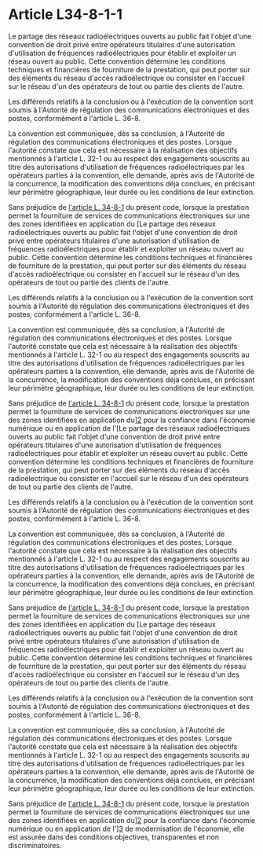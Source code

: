 # Article L34-8-1-1

Le partage des réseaux radioélectriques ouverts au public fait l'objet d'une convention de droit privé entre opérateurs titulaires d'une autorisation d'utilisation de fréquences radioélectriques pour établir et exploiter un réseau ouvert au public. Cette convention détermine les conditions techniques et financières de fourniture de la prestation, qui peut porter sur des éléments du réseau d'accès radioélectrique ou consister en l'accueil sur le réseau d'un des opérateurs de tout ou partie des clients de l'autre. 
  
  
Les différends relatifs à la conclusion ou à l'exécution de la convention sont soumis à l'Autorité de régulation des communications électroniques et des postes, conformément à l'article L. 36-8. 
  
  
La convention est communiquée, dès sa conclusion, à l'Autorité de régulation des communications électroniques et des postes. Lorsque l'autorité constate que cela est nécessaire à la réalisation des objectifs mentionnés à l'article L. 32-1 ou au respect des engagements souscrits au titre des autorisations d'utilisation de fréquences radioélectriques par les opérateurs parties à la convention, elle demande, après avis de l'Autorité de la concurrence, la modification des conventions déjà conclues, en précisant leur périmètre géographique, leur durée ou les conditions de leur extinction. 
  
  
Sans préjudice de [l'article L. 34-8-1][1] du présent code, lorsque la prestation permet la fourniture de services de communications électroniques sur une des zones identifiées en application du [Le partage des réseaux radioélectriques ouverts au public fait l'objet d'une convention de droit privé entre opérateurs titulaires d'une autorisation d'utilisation de fréquences radioélectriques pour établir et exploiter un réseau ouvert au public. Cette convention détermine les conditions techniques et financières de fourniture de la prestation, qui peut porter sur des éléments du réseau d'accès radioélectrique ou consister en l'accueil sur le réseau d'un des opérateurs de tout ou partie des clients de l'autre. 
  
  
Les différends relatifs à la conclusion ou à l'exécution de la convention sont soumis à l'Autorité de régulation des communications électroniques et des postes, conformément à l'article L. 36-8. 
  
  
La convention est communiquée, dès sa conclusion, à l'Autorité de régulation des communications électroniques et des postes. Lorsque l'autorité constate que cela est nécessaire à la réalisation des objectifs mentionnés à l'article L. 32-1 ou au respect des engagements souscrits au titre des autorisations d'utilisation de fréquences radioélectriques par les opérateurs parties à la convention, elle demande, après avis de l'Autorité de la concurrence, la modification des conventions déjà conclues, en précisant leur périmètre géographique, leur durée ou les conditions de leur extinction. 
  
  
Sans préjudice de [l'article L. 34-8-1][1] du présent code, lorsque la prestation permet la fourniture de services de communications électroniques sur une des zones identifiées en application du][2] pour la confiance dans l'économie numérique ou en application de l'[Le partage des réseaux radioélectriques ouverts au public fait l'objet d'une convention de droit privé entre opérateurs titulaires d'une autorisation d'utilisation de fréquences radioélectriques pour établir et exploiter un réseau ouvert au public. Cette convention détermine les conditions techniques et financières de fourniture de la prestation, qui peut porter sur des éléments du réseau d'accès radioélectrique ou consister en l'accueil sur le réseau d'un des opérateurs de tout ou partie des clients de l'autre. 
  
  
Les différends relatifs à la conclusion ou à l'exécution de la convention sont soumis à l'Autorité de régulation des communications électroniques et des postes, conformément à l'article L. 36-8. 
  
  
La convention est communiquée, dès sa conclusion, à l'Autorité de régulation des communications électroniques et des postes. Lorsque l'autorité constate que cela est nécessaire à la réalisation des objectifs mentionnés à l'article L. 32-1 ou au respect des engagements souscrits au titre des autorisations d'utilisation de fréquences radioélectriques par les opérateurs parties à la convention, elle demande, après avis de l'Autorité de la concurrence, la modification des conventions déjà conclues, en précisant leur périmètre géographique, leur durée ou les conditions de leur extinction. 
  
  
Sans préjudice de [l'article L. 34-8-1][1] du présent code, lorsque la prestation permet la fourniture de services de communications électroniques sur une des zones identifiées en application du [Le partage des réseaux radioélectriques ouverts au public fait l'objet d'une convention de droit privé entre opérateurs titulaires d'une autorisation d'utilisation de fréquences radioélectriques pour établir et exploiter un réseau ouvert au public. Cette convention détermine les conditions techniques et financières de fourniture de la prestation, qui peut porter sur des éléments du réseau d'accès radioélectrique ou consister en l'accueil sur le réseau d'un des opérateurs de tout ou partie des clients de l'autre. 
  
  
Les différends relatifs à la conclusion ou à l'exécution de la convention sont soumis à l'Autorité de régulation des communications électroniques et des postes, conformément à l'article L. 36-8. 
  
  
La convention est communiquée, dès sa conclusion, à l'Autorité de régulation des communications électroniques et des postes. Lorsque l'autorité constate que cela est nécessaire à la réalisation des objectifs mentionnés à l'article L. 32-1 ou au respect des engagements souscrits au titre des autorisations d'utilisation de fréquences radioélectriques par les opérateurs parties à la convention, elle demande, après avis de l'Autorité de la concurrence, la modification des conventions déjà conclues, en précisant leur périmètre géographique, leur durée ou les conditions de leur extinction. 
  
  
Sans préjudice de [l'article L. 34-8-1][1] du présent code, lorsque la prestation permet la fourniture de services de communications électroniques sur une des zones identifiées en application du][2] pour la confiance dans l'économie numérique ou en application de l'][3] de modernisation de l'économie, elle est assurée dans des conditions objectives, transparentes et non discriminatoires.

 [1]: /affichCodeArticle.do?cidTexte=LEGITEXT000006070987&idArticle=LEGIARTI000006465913&dateTexte=&categorieLien=cid
 [2]: /affichTexteArticle.do?cidTexte=JORFTEXT000000801164&idArticle=LEGIARTI000006421602&dateTexte=&categorieLien=cid
 [3]: /affichTexteArticle.do?cidTexte=JORFTEXT000019283050&idArticle=JORFARTI000019284026&categorieLien=cid